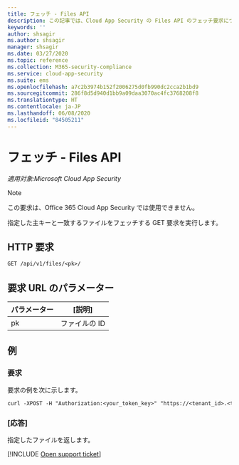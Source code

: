 ```yaml
---
title: フェッチ - Files API
description: この記事では、Cloud App Security の Files API のフェッチ要求について説明します。
keywords: ''
author: shsagir
ms.author: shsagir
manager: shsagir
ms.date: 03/27/2020
ms.topic: reference
ms.collection: M365-security-compliance
ms.service: cloud-app-security
ms.suite: ems
ms.openlocfilehash: a7c2b3974b152f2006275d0fb990dc2cca2b1bd9
ms.sourcegitcommit: 286f8d5d940d1bb9a09daa3070ac4fc3768208f8
ms.translationtype: HT
ms.contentlocale: ja-JP
ms.lasthandoff: 06/08/2020
ms.locfileid: "84505211"
---
```

# <a name="fetch---files-api"></a>フェッチ - Files API

*適用対象:Microsoft Cloud App Security*

> [!NOTE]
> この要求は、Office 365 Cloud App Security では使用できません。

指定した主キーと一致するファイルをフェッチする GET 要求を実行します。

## <a name="http-request"></a>HTTP 要求

```rest
GET /api/v1/files/<pk>/
```

## <a name="request-url-parameters"></a>要求 URL のパラメーター

| パラメーター | [説明] |
| --- | --- |
| pk | ファイルの ID |

## <a name="example"></a>例

### <a name="request"></a>要求

要求の例を次に示します。

```rest
curl -XPOST -H "Authorization:<your_token_key>" "https://<tenant_id>.<tenant_region>.contoso.com/api/v1/files/<pk>/"
```

### <a name="response"></a>[応答]

指定したファイルを返します。

[!INCLUDE [Open support ticket](includes/support.md)]
